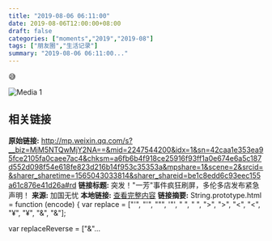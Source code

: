 ```yaml
---
title: "2019-08-06 06:11:00"
date: 2019-08-06T12:00:00+08:00
draft: false
categories: ["moments","2019","2019-08"]
tags: ["朋友圈","生活记录"]
summary: "2019-08-06 06:11:00..."
---
```


😅

![Media 1](/Moments/photos/2019-08-06/201908060611000.jpg)

## 相关链接

**原始链接:** http://mp.weixin.qq.com/s?__biz=MjM5NTQwMjY2NA==&mid=2247544200&idx=1&sn=42caa1e353ea95fce2105fa0caee7ac4&chksm=a6fb6b4f918ce25916f93ff1a0e674e6a5c187d552d098f54e618fe823d216b14f953c35353a&mpshare=1&scene=2&srcid=&sharer_sharetime=1565043033814&sharer_shareid=be1c8edd6c93eec155a61c876e41d26a#rd
**链接标题:** 突发！"一芳"事件疯狂刷屏，多伦多店发布紧急声明！
**来源:** 加国无忧
**本地链接:** [查看完整内容](/link_content/2019/08/2019-08-06-2/link_content/)
**链接摘要:** String.prototype.html = function (encode) {
  var replace = ["&#39;", "'", "&quot;", '"', "&nbsp;", " ", "&gt;", ">", "&lt;", "<", "&yen;", "¥", "&amp;", "&"];
 
 
 
 
 
  
  var replaceReverse = ["&"...

